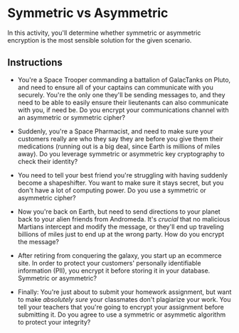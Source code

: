 # Symmetric vs Asymmetric

In this activity, you'll determine whether symmetric or asymmetric encryption is the most sensible solution for the given scenario.

## Instructions

- You're a Space Trooper commanding a battalion of GalacTanks on Pluto, and need to ensure all of your captains can communicate with you securely. You're the only one they'll be sending messages to, and they need to be able to easily ensure their lieutenants can also communicate with you, if need be. Do you encrypt your communications channel with an asymmetric or symmetric cipher?

- Suddenly, you're a Space Pharmacist, and need to make sure your customers really are who they say they are before you give them their medications (running out is a big deal, since Earth is millions of miles away). Do you leverage symmetric or asymmetric key cryptography to check their identity?

- You need to tell your best friend you're struggling with having suddenly become a shapeshifter. You want to make sure it stays secret, but you don't have a lot of computing power. Do you use a symmetric or asymmetric cipher?

- Now you're back on Earth, but need to send directions to your planet back to your alien friends from Andromeda. It's _crucial_ that no malicious Martians intercept and modify the message, or they'll end up traveling billions of miles just to end up at the wrong party. How do you encrypt the message?

- After retiring from conquering the galaxy, you start up an ecommerce site. In order to protect your customers' personally identifiable information (PII), you encrypt it before storing it in your database. Symmetric or asymmetric?

- Finally: You're just about to submit your homework assignment, but want to make _absolutely sure_ your classmates don't plagiarize your work. You tell your teachers that you're going to encrypt your assignment before submitting it. Do you agree to use a symmetric or asymmetic algorithm to protect your integrity?
